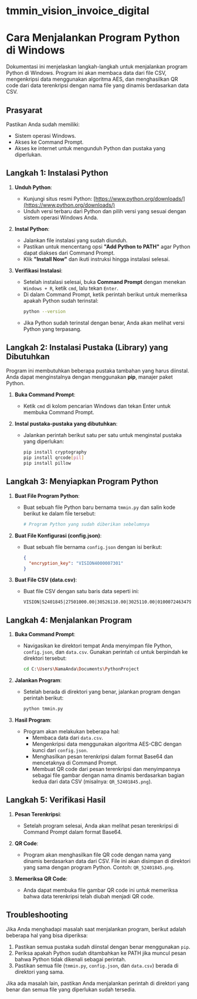 # tmmin_vision_invoice_digital

# Cara Menjalankan Program Python di Windows

Dokumentasi ini menjelaskan langkah-langkah untuk menjalankan program Python di Windows. Program ini akan membaca data dari file CSV, mengenkripsi data menggunakan algoritma AES, dan menghasilkan QR code dari data terenkripsi dengan nama file yang dinamis berdasarkan data CSV.

## Prasyarat

Pastikan Anda sudah memiliki:
- Sistem operasi Windows.
- Akses ke Command Prompt.
- Akses ke internet untuk mengunduh Python dan pustaka yang diperlukan.

## Langkah 1: Instalasi Python

1. **Unduh Python**:
   - Kunjungi situs resmi Python: [https://www.python.org/downloads/](https://www.python.org/downloads/)
   - Unduh versi terbaru dari Python dan pilih versi yang sesuai dengan sistem operasi Windows Anda.

2. **Instal Python**:
   - Jalankan file instalasi yang sudah diunduh.
   - Pastikan untuk mencentang opsi **"Add Python to PATH"** agar Python dapat diakses dari Command Prompt.
   - Klik **"Install Now"** dan ikuti instruksi hingga instalasi selesai.

3. **Verifikasi Instalasi**:
   - Setelah instalasi selesai, buka **Command Prompt** dengan menekan `Windows + R`, ketik `cmd`, lalu tekan `Enter`.
   - Di dalam Command Prompt, ketik perintah berikut untuk memeriksa apakah Python sudah terinstal:
     ```bash
     python --version
     ```
   - Jika Python sudah terinstal dengan benar, Anda akan melihat versi Python yang terpasang.

## Langkah 2: Instalasi Pustaka (Library) yang Dibutuhkan

Program ini membutuhkan beberapa pustaka tambahan yang harus diinstal. Anda dapat menginstalnya dengan menggunakan **pip**, manajer paket Python.

1. **Buka Command Prompt**:
   - Ketik `cmd` di kolom pencarian Windows dan tekan Enter untuk membuka Command Prompt.

2. **Instal pustaka-pustaka yang dibutuhkan**:
   - Jalankan perintah berikut satu per satu untuk menginstal pustaka yang diperlukan:
     ```bash
     pip install cryptography
     pip install qrcode[pil]
     pip install pillow
     ```

## Langkah 3: Menyiapkan Program Python

1. **Buat File Program Python**:
   - Buat sebuah file Python baru bernama `tmmin.py` dan salin kode berikut ke dalam file tersebut:

     ```python
     # Program Python yang sudah diberikan sebelumnya
     ```

2. **Buat File Konfigurasi (config.json)**:
   - Buat sebuah file bernama `config.json` dengan isi berikut:
     ```json
     {
       "encryption_key": "VISION4000007301"
     }
     ```

3. **Buat File CSV (data.csv)**:
   - Buat file CSV dengan satu baris data seperti ini:
     ```
     VISION|52401845|27501000.00|30526110.00|3025110.00|0100072463479302
     ```

## Langkah 4: Menjalankan Program

1. **Buka Command Prompt**:
   - Navigasikan ke direktori tempat Anda menyimpan file Python, `config.json`, dan `data.csv`. Gunakan perintah `cd` untuk berpindah ke direktori tersebut:
     ```bash
     cd C:\Users\NamaAnda\Documents\PythonProject
     ```

2. **Jalankan Program**:
   - Setelah berada di direktori yang benar, jalankan program dengan perintah berikut:
     ```bash
     python tmmin.py
     ```

3. **Hasil Program**:
   - Program akan melakukan beberapa hal:
     - Membaca data dari `data.csv`.
     - Mengenkripsi data menggunakan algoritma AES-CBC dengan kunci dari `config.json`.
     - Menghasilkan pesan terenkripsi dalam format Base64 dan mencetaknya di Command Prompt.
     - Membuat QR code dari pesan terenkripsi dan menyimpannya sebagai file gambar dengan nama dinamis berdasarkan bagian kedua dari data CSV (misalnya: `QR_52401845.png`).

## Langkah 5: Verifikasi Hasil

1. **Pesan Terenkripsi**:
   - Setelah program selesai, Anda akan melihat pesan terenkripsi di Command Prompt dalam format Base64.

2. **QR Code**:
   - Program akan menghasilkan file QR code dengan nama yang dinamis berdasarkan data dari CSV. File ini akan disimpan di direktori yang sama dengan program Python. Contoh: `QR_52401845.png`.

3. **Memeriksa QR Code**:
   - Anda dapat membuka file gambar QR code ini untuk memeriksa bahwa data terenkripsi telah diubah menjadi QR code.

## Troubleshooting

Jika Anda menghadapi masalah saat menjalankan program, berikut adalah beberapa hal yang bisa diperiksa:
1. Pastikan semua pustaka sudah diinstal dengan benar menggunakan `pip`.
2. Periksa apakah Python sudah ditambahkan ke PATH jika muncul pesan bahwa Python tidak dikenali sebagai perintah.
3. Pastikan semua file (`tmmin.py`, `config.json`, dan `data.csv`) berada di direktori yang sama.

Jika ada masalah lain, pastikan Anda menjalankan perintah di direktori yang benar dan semua file yang diperlukan sudah tersedia.

